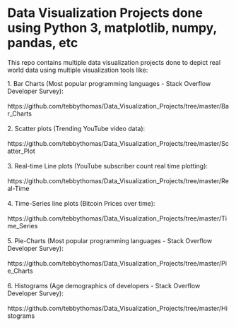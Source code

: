 # Data Visualization Projects done using Python 3, matplotlib, numpy, pandas, etc

This repo contains multiple data visualization projects done to depict real
world data using multiple visualization tools like:
<p>
1. Bar Charts (Most popular programming languages - Stack Overflow Developer Survey):
<br />
<br />
https://github.com/tebbythomas/Data_Visualization_Projects/tree/master/Bar_Charts
<br />
<br />
2. Scatter plots (Trending YouTube video data):
<br />
<br />
https://github.com/tebbythomas/Data_Visualization_Projects/tree/master/Scatter_Plot
<br />
<br />
3. Real-time Line plots (YouTube subscriber count real time plotting):
<br />
<br />
https://github.com/tebbythomas/Data_Visualization_Projects/tree/master/Real-Time
<br />
<br />
4. Time-Series line plots (Bitcoin Prices over time):
<br />
<br />
https://github.com/tebbythomas/Data_Visualization_Projects/tree/master/Time_Series
<br />
<br />
5. Pie-Charts (Most popular programming languages - Stack Overflow Developer Survey):
<br />
<br />
https://github.com/tebbythomas/Data_Visualization_Projects/tree/master/Pie_Charts
<br />
<br />
6. Histograms (Age demographics of developers - Stack Overflow Developer Survey):
<br />
<br />
https://github.com/tebbythomas/Data_Visualization_Projects/tree/master/Histograms
<br />
</p>
